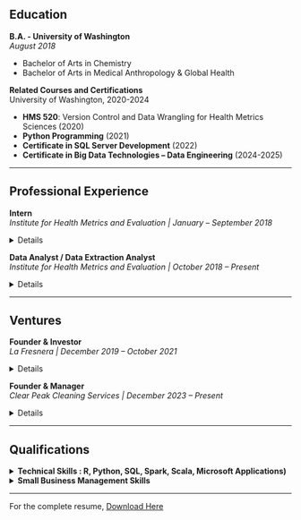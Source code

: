 ## Education

**B.A. - University of Washington**  
_August 2018_  
- Bachelor of Arts in Chemistry  
- Bachelor of Arts in Medical Anthropology & Global Health  

**Related Courses and Certifications**  
University of Washington, 2020-2024  
- **HMS 520**: Version Control and Data Wrangling for Health Metrics Sciences (2020)
- **Python Programming** (2021)
- **Certificate in SQL Server Development** (2022)
- **Certificate in Big Data Technologies – Data Engineering** (2024-2025)

---

## Professional Experience

**Intern**  
_Institute for Health Metrics and Evaluation | January – September 2018_

<details>
  <summary>Details</summary>

- Performed Upper Respiratory Infections & Hearing Loss scientific literature screenings and extractions.

</details>

**Data Analyst / Data Extraction Analyst**  
_Institute for Health Metrics and Evaluation | October 2018 – Present_

<details>
  <summary>Details</summary>
  
  - Conducted ad-hoc analytical work, including vetting data pipelines, creating visualizations, updating legacy code, and developing code for data verification and quality management.<br>
  - Managed and maintained the integrity of large data bins focused on maternal causes (both nonfatal and fatal) and infertility, ensuring data consistency across multiple datasets.<br>
  - Led data landscaping initiatives, identifying gaps, inconsistencies, and opportunities for enhanced data reliability in maternal health research.<br>
  - Ran, transformed, and developed new procedures for maternal, STI, and infertility data/code pipelines.<br>
  - Utilized HPC clusters and IDEs for version control and running R, STATA, and Python code.<br>

</details>

---

## Ventures

**Founder & Investor**  
_La Fresnera | December 2019 – October 2021_

<details>
  <summary>Details</summary>
  
  - Mission-driven startup for the growth of Organic Cacao Farming & Regenerative Agriculture.

</details>

**Founder & Manager**  
_Clear Peak Cleaning Services | December 2023 – Present_

<details>
  <summary>Details</summary>
  
  - Recruited, trained, and supervised a team of cleaning staff, ensuring high standards of service and customer satisfaction.
  - Conducted market analysis to identify growth opportunities and expand the customer base.
  - Managed budgeting, financial planning, and expense management to ensure profitability, while outsourcing administrative duties such as payroll management.
  - Designed and created marketing content for the company website and other platforms.  
  - [Visit Clear Peak Cleaning Services](https://clearpeakcleaning.com)

</details>

---

## Qualifications

<details>
  <summary><strong>Technical Skills : R, Python, SQL, Spark, Scala, Microsoft Applications)</strong></summary>
  <br>

- **Version Control:** Git, Powershell  
- **Programming Libraries & Tools:**  
  - **R**: dplyr, tidyverse, plyr, devtools, ggplot2, data.table, DT
  - **Python**: NumPy, SciPy, Pandas  
  - Tools: Jupyter Lab, R Studio, Anaconda, SSMS, Visual Studio/Code  
  - Platforms: GHDx, PubMed, Canva, Squarespace UX, Gusto, BookingKoala, Mailchimp, Adobe graphic design apps  

</details>

<details>
  <summary><strong>Small Business Management Skills</strong></summary>
  <br>

- Experience in entrepreneurship, operations, and employee & client relations.

</details>

---

For the complete resume, [Download Here](link-to-your-resume.pdf)
